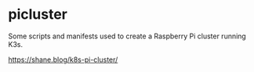 # picluster

Some scripts and manifests used to create a Raspberry Pi cluster running K3s.

https://shane.blog/k8s-pi-cluster/
